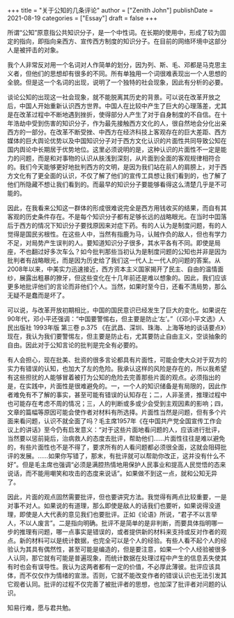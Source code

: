 +++
title = "关于公知的几条评论"
author = ["Zenith John"]
publishDate = 2021-08-19
categories = ["Essay"]
draft = false
+++

所谓“公知”原意指公共知识分子，是一个中性词。在长期的使用中，形成了较为固定的指向，即指向亲西方、宣传西方制度的知识分子。在目前的网络环境中这部分人是被抨击的对象。

我个人非常反对用一个名词对人作简单的划分，因为列、斯、毛、邓都是马克思主义者，但他们的思想却有很多的不同。所有单独用一个词很难表现出一个人思想的全貌。但是这一个名词的出现，说明了一个独特的社会现象，因此有分析的必要。

谈论公知的出现这一社会现象，就不能脱离其历史的背景。可以说在改革开放之后，中国人开始重新认识西方世界。中国人在比较中产生了巨大的心理落差，尤其是在改革过程中不断地遇到挫折，使得部分人产生了对于自身制度的不自信。在十年浩劫中受到伤害的知识分子，作为最先接触西方文化的人，很自然地会分化出亲西方的一部分。在改革不断受挫、中西方在经济科技上客观存在的巨大差距、西方媒体的巨大舆论优势以及中国知识分子对于西方文化认识的片面性共同导致公知在国内舆论中长期居于优势地位。这里必须说明的是，这种认识的片面性不一定是能力的问题，而是和对事物的认识从肤浅到深刻，从片面到全面的客观规律相符合的。我们今天能够更好地批判西方的文明，是因为我们站在前人的肩膀上，对于西方文化有了更全面的认识，不仅了解了他们的宣传工具想让我们看到的，也了解了他们所隐藏不想让我们看到的。而最早的知识分子要能够看得这么清楚几乎是不可能的。

因此，在我看来公知这一群体的形成很难说完全是西方用钱收买的结果，而自有其客观的历史条件存在。不是每个知识分子都有足够长远的战略眼光。在当时中囯落后于西方的情况下知识分子要找原因来对症下药。有的人认为是制度问题，有的人觉得是国民劣根性。在这些人中，当然有指鹿为马，认贼作负的敌人，但也有学力不足，对局势产生误判的人。要知道知识分子很多，其水平各有不同。即使是局座，不也翻过好多次车么？如今批判那些当初认为是制度问题的公知也并非是因为批判者有战略眼光，而是因为历史给了我们这一代人上一代人的问题的答案。从2008年以来，中美实力迅速接近，西方资本主义国家揭开了民主、自由的温情面纱，展露出粗暴的獠牙，但这些变化在十几年前还是难以想象的。因此，我们应该更多地批评他们的言论而非他们个人。当然，如果时至今日，还看不清局势，那么无疑不是蠢而是坏了。

可以说，与改革开放初期相比，中国的国民意识已经发生了巨大的变化。如果说在90年代，邓小平还强调：“中国要警惕右，但主要是防止‘左’。”（《邓小平文选》人民出版社 1993年版 第三卷 p.375 《在武昌、深圳、珠海、上海等地的谈话要点》）现在，我认为我们要警惕左，但主要是防止右，尤其要防止自由主义，空谈抽象的自由。因此对于公知言论的批判是完全有必要的。

有人会担心，现在批美、批资的很多言论都具有片面性，可能会使大众对于双方的实力有错误的认知，也加大了左的危险。我承认这样的风险是存在的，所以我希望有这些担扰的人能够冒着被打为公知的危险去完善那些片面的观点。必须指出的是，在实践中，片面性是很难避免的。一，一个人的知识储备是有局限的，因此作者难免有不了解的事实，甚至可能有错误的认知存在；二，人非圣贤，推理过程中也可能存在考虑不周的情况；三，人的判断或多或少会受到主观因素的影响；四，文章的篇幅等原因可能会使作者对材料有所选择。片面性当然是问题，但有多个片面来看问题，认识不就全面了吗？毛主席1957年《在中国共产党全国宣传工作会议上的讲话》至今仍有启发意义：“对于这些片面地看问题的人，应该进行批评，当然要以惩前毙后，治病救人的态度去批评，帮助他们……片面性往往是难以避免的，有些片面性也不是不得了，要求所有的人看问题都必须很全面，这就会阻碍批评的发展。……如果你写错了，那末，有批评就可以帮助你改正，这并没有什么不好”。但是毛主席也强调“必须是满腔热情地用保护人民事业和提高人民觉悟的态来说话，而不能用嘲笑和攻击的态度来说话”。如果做不到这一点，就和公知无异了。

因此，片面的观点固然需要批评，但也要讲究方法。我觉得有两点比较重要，一是对事不对人。如果说的有道理，那么即使是敌人的话我们也要听，如果说得没道理，即使是人大代表的意见我们也要批评。正如《论语》所说，“君子不以言举人，不以人废言”。二是指向明确。批评不是简单的是非判断，而要具体指明哪一步的推理有问题，哪一点事实是错误的，或者提供新的材料来支持或反对作者的观点。新的材料可以是统计数据，也完全可以是个人的经验。有些人看不起个人的经验认为其具有偶然性，甚至可能是编造的，但是要注意，如果一个个人经验被很多人认同，那它就有可能是普遍现象，而统计数据在处理过程中产生的信息丢失使其有时也会有误导性。我认为这两者都有一定的价值，不必厚此薄彼。批评应该具体，而不仅仅作为情绪的宣泄。否则，它就不能改变作者的错误认识也无法引发其它观者认同。批评的过程不仅完善了被批评者的思想，也加深了批评者对问题的认识。

知易行难，愿与君共勉。

